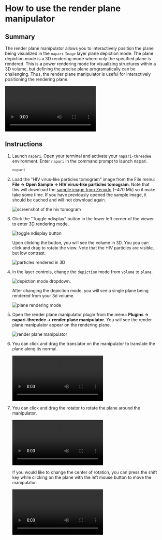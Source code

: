 # How to use the render plane manipulator

## Summary
The render plane manipulator allows you to interactively position the plane being visualized in the `napari` `Image` 
layer plane depiction mode. The plane depiction mode is a 3D rendering mode where only the specified plane is 
rendered. This is a power rendering mode for visualizing structures within a 3D volume, but defining the precise 
plane programatically can be challenging. Thus, the render plane manipulator is useful for interactively positioning 
the rendering plane.

![type:video](https://user-images.githubusercontent.com/1120672/207312303-e81f652a-3fae-476f-abee-e19227b2b6c3.mov)


## Instructions

1. Launch `napari`. Open your terminal and activate your `napari-threedee` environment. Enter `napari` in the 
   command prompt to launch napari.

     ```bash
     napari
     ```

2. Load the "HIV virus-like particles tomogram" image from the File menu: **File -> Open Sample -> HIV virus-like particles tomogram**. Note that this will download the [sample image from Zenodo](https://doi.org/10.5281/zenodo.6504891) (~470 Mb) so it make take some time. If you have previously opened the sample image, it should be cached and will not download again.

	![screenshot of the hiv tomogram](https://user-images.githubusercontent.com/1120672/207310777-1cfdb146-e5b9-43fb-a740-6af137ed9df5.png)

3. Click the "Toggle ndisplay" button in the lower left corner of the viewer to enter 3D rendering mode. 

	![toggle ndisplay button](https://user-images.githubusercontent.com/1120672/207310915-45424cd4-a0c6-44e9-9de1-93483959a131.png)

	Upon clicking the button, you will see the volume in 3D. You you can click and drag to rotate the view. Note that the HIV particles are visible, but low contrast.
	
	![particles rendered in 3D](https://user-images.githubusercontent.com/1120672/207311476-e5e8d2dd-61b1-46f3-8607-e22c3da9afbb.png)

4. In the layer controls, change the `depiction` mode from `volume` to `plane`.

	![depiction mode dropdown.](https://user-images.githubusercontent.com/1120672/207311566-8da18aa4-8b65-40b7-925a-bd679e36ff82.png)
	
	After changing the depiction mode, you will see a single plane being rendered from your 3d volume.
	
	![plane rendering mode](https://user-images.githubusercontent.com/1120672/207311620-0494f9cf-3059-40d4-902e-37f026556c56.png)

5. Open the render plane manipulator plugin from the menu: **Plugins -> napari-threedee -> render plane manipulator**. You will see the render plane manipulator appear on the rendering plane.

	![render plane manipulator](https://user-images.githubusercontent.com/1120672/207311868-d6a0d972-37ea-4e79-92b1-3923a058221b.png)
	

6. You can click and drag the translator on the manipulator to translate the plane along its normal.

	![type:video](https://user-images.githubusercontent.com/1120672/207312152-d9d49bfd-04dc-4b27-827b-04282c512e48.mov)

7. You can click and drag the rotator to rotate the plane around the manipulator.

	![type:video](https://user-images.githubusercontent.com/1120672/207312303-e81f652a-3fae-476f-abee-e19227b2b6c3.mov)

	If you would like to change the center of rotation, you can press the shift key while clicking on the plane with the left mouse button to move the manipulator.
	
	![type:video](https://user-images.githubusercontent.com/1120672/207312430-74b95837-0718-4b9b-a2dd-b9fed0565e21.mov)